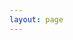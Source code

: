 ```yaml
---
layout: page
---
```


<script setup>
    import {
        VPTeamPage,
        VPTeamPageTitle,
        VPTeamMembers,
        VPTeamPageSection
    } from 'vitepress/theme';
    /*
     * This page loads the list of people to display from the
     * contributors.data.js file, in the .vitepress/data folder.
     * 
     * Please refer to the mentioned file for any changes in the
     * contributors list.
     * 
     * This relies on the Build-Time Data Loading feature of VitePress
     * https://vitepress.dev/guide/data-loading
     */
    import { data as people } from './../../.vitepress/data/contributors.data.js';
</script>

<VPTeamPage>
    <VPTeamPageTitle>
        <template #title>Contributors</template>
        <template #lead>
            Thank you to everyone who has contributed to this site!
            <p>
                This project follows the <a class="all-contributors" href="https://allcontributors.org/docs/en/emoji-key">All Contributors specification</a>
            </p>
        </template>
    </VPTeamPageTitle>
    <VPTeamPageSection>
        <template #title>Maintainers</template>
        <template #lead>Responsible for site maintenance.</template>
        <template #members>
            <VPTeamMembers size="small" :members="people['maintainers']" />
        </template>
    </VPTeamPageSection>
    <VPTeamPageSection>
        <template #title>Contributors</template>
        <template #lead>Having done their bit.</template>
        <template #members>
            <VPTeamMembers size="small" :members="people['contributors']" />
        </template>
    </VPTeamPageSection>
</VPTeamPage>

<style>
    a.all-contributors {
        text-decoration: underline;
    }
</style>